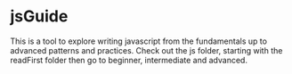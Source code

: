 jsGuide
=======

This is a tool to explore writing javascript from the fundamentals up to advanced patterns and practices. Check out the js folder,
starting with the readFirst folder then go to beginner, intermediate and advanced.
